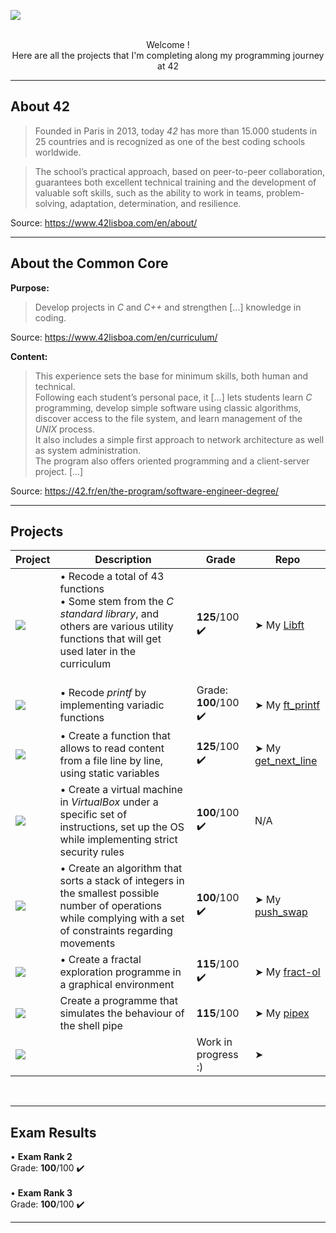 <img src="https://i.postimg.cc/mDnRc5mJ/Fractol-theme-CC.png"></img><br><br>

<p align="center">Welcome !<br>
Here are all the projects that I'm completing along my programming journey at 42</p>

___________________

## About 42
>Founded in Paris in 2013, today <i>42</i> has more than 15.000 students in 25 countries and is recognized as one of the best coding schools worldwide.

>The school’s practical approach, based on peer-to-peer collaboration, guarantees both excellent technical training and the development of valuable soft skills, such as the ability to work in teams, problem-solving, adaptation, determination, and resilience.

Source: https://www.42lisboa.com/en/about/
___________________
## About the Common Core
**Purpose:**
>Develop projects in <i>C</i> and <i>C++</i> and strengthen [...] knowledge in coding.

Source: https://www.42lisboa.com/en/curriculum/

**Content:**
>This experience sets the base for minimum skills, both human and technical. <br>
>Following each student’s personal pace, it [...] lets students learn <i>C</i> programming, develop simple software using classic algorithms, discover access to the file system, and learn management of the <i>UNIX</i> process. <br>
>It also includes a simple first approach to network architecture as well as system administration. <br>
>The program also offers oriented programming and a client-server project. [...] 

Source: https://42.fr/en/the-program/software-engineer-degree/
___________________
## Projects

| Project | Description | Grade | Repo |
| ------------- | ------------- | ------------- | ------------- |
| <img src="https://raw.githubusercontent.com/byaliego/42-project-badges/main/badges/libftm.png"></img> | • Recode a total of 43 functions<br>• Some stem from the <i>C standard library</i>, and others are various utility functions that will get used later in the curriculum</p> | **125**/100 ✔️<br> | ➤ My [Libft](https://github.com/CamilleJMBouvet/CommonCore/tree/master/Libft) |
| <img src="https://raw.githubusercontent.com/byaliego/42-project-badges/main/badges/ft_printfe.png"></img> | • Recode <i>printf</i> by implementing variadic functions | Grade: **100**/100 ✔️<br> | ➤ My [ft_printf](https://github.com/CamilleJMBouvet/Common-Core-42-Lisboa/tree/master/ft_printf) |
| <img src="https://raw.githubusercontent.com/byaliego/42-project-badges/main/badges/get_next_linem.png"></img> | • Create a function that allows to read content from a file line by line, using static variables | **125**/100 ✔️<br> | ➤ My [get_next_line](https://github.com/CamilleJMBouvet/Common-Core-42-Lisboa/tree/master/get_next_line) |
| <img src="https://raw.githubusercontent.com/byaliego/42-project-badges/main/badges/born2beroote.png"></img> | • Create a virtual machine in <i>VirtualBox</i> under a specific set of instructions, set up the OS<br>while implementing strict security rules | **100**/100 ✔️<br> | N/A  |
| <img src="https://raw.githubusercontent.com/byaliego/42-project-badges/main/badges/push_swape.png"></img> | • Create an algorithm that sorts a stack of integers in the smallest possible number of operations<br>while complying with a set of constraints regarding movements | **100**/100 ✔️<br> | ➤ My [push_swap](https://github.com/CamilleJMBouvet/Common-Core-42-Lisboa/tree/master/push_swap) |
| <img src="https://raw.githubusercontent.com/byaliego/42-project-badges/main/badges/fract-olm.png"></img> | • Create a fractal exploration programme in a graphical environment | **115**/100 ✔️<br> | ➤ My [fract-ol](https://github.com/CamilleJMBouvet/Common-Core-42-Lisboa/tree/master/fract-ol) |
| <img src="https://raw.githubusercontent.com/byaliego/42-project-badges/main/badges/pipexm.png"></img> | Create a programme that simulates the behaviour of the shell pipe | **115**/100 | ➤ My [pipex](https://github.com/CamilleJMBouvet/Common-Core-42-Lisboa/tree/master/pipex) |
| <img src="https://raw.githubusercontent.com/byaliego/42-project-badges/main/badges/minishelle.png"></img> | | Work in progress :) | ➤ |

<br>

___________________
## Exam Results

• **Exam Rank 2**<br>
Grade: **100**/100 ✔️<br>
<br>
• **Exam Rank 3**<br>
Grade: **100**/100 ✔️<br>
___________________
